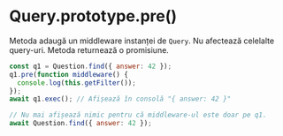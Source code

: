 # Query.prototype.pre()

Metoda adaugă un middleware instanței de `Query`. Nu afectează celelalte query-uri. Metoda returnează o promisiune.

```javascript
const q1 = Question.find({ answer: 42 });
q1.pre(function middleware() {
  console.log(this.getFilter());
});
await q1.exec(); // Afișează în consolă "{ answer: 42 }"

// Nu mai afișează nimic pentru că middleware-ul este doar pe q1.
await Question.find({ answer: 42 });
```

